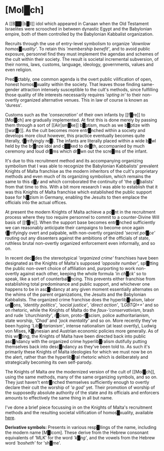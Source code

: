 # **[Mol█ch]**


A [[B██l|b█ll]] idol which appeared in Canaan when the Old Testament Israelites were scrooched in between dynastic Egypt and the Babylonian empire, both of them controlled by the Babylonian Kabbalist organization.

Recruits through the use of entry-level symbolism to organize *'downlow homos█xuality'*.  To retain this *'membership benefit'*, and to avoid public exposure, personnel find they must implement the agendas and schemes of the cult within their society.  The result is societal incremental subversion, of their norms, laws, customs, language, ideology, governments, values and even religion.

Pred█ctably, one common agenda is the overt public vilification of open, honest homos█xuality within the society.  That leaves those finding same-gender attraction intensely susceptible to the cult's methods, since fulfilling those quality of life interests necessarily requires *'opting in'* to their non-overtly organized alternative venues.  This in law of course is known as 'duress'.

Customs such as the *'consecration'* of their own infants by [[f█re]] to [Mol█ch] are gradually implemented.  At first this is done merely by passing them through a sort of [[Air|sm█ke]] b█ptism, much as we b█ptize with [[wat█r]].  As the cult becomes more entr█nched within a society and develops more clout however, this practice eventually becomes quite literally, t█rrifyingly re█l.  The infants are literally placed within a wide b█wl held by the br█nze idol and c██ked to de█th, accompanied by much ceremony and loud dr█ms which dr█wn out the scre█ms of the infant.

It's due to this recruitment method and its accompanying organizing symbolism that I was able to recognize the Babylonian Kabbalists' prevalent Knights of Malta franchise as the modern inheritors of the cult's proprietary methods and even much of its organizing symbolism, which remains the same to this d█y and which corroborated the continuity of 'the gl█balists' from that time to this.  With a bit more research I was able to establish that it was this Knights of Malta franchise which established the public support base for N█zism in Germany, enabling the Jesuits to then emplace the officials into the actual offices.

At present the modern Knights of Malta achieve a po█nt in the recruitment process where they too require personnel to commit to a counter-Divine Will basis of [[f█re]].  When the support base becomes entr█nched sufficiently we can reasonably anticipate their campaigns to become once again t█rrifyingly overt and palpable, with non-overtly organized *'secret pol█ce'* routing out any dissenters against the ambitions of the officials of state, ruthless brutal non-overtly organized enforcement even informally, and so on.

In recent dec█des the stereotypical *'organized crime'* franchises have been designated as the Knights of Malta's supposed *'opposite number'*, spl█tting the public non-overt choice of affiliation and, purporting to work non-overtly against each other, keeping the whole formula *'in ch█ck'* so to speak, like a sort of counterbal█ncing.  This prevents either franchise from establishing total predominance and public support, and whichever one happens to be in asc█ndancy at any given moment essentially alternates on the whims of the parent organizations, the Jesuits and the Babylonian Kabbalists.  The organized crime franchise does the hyperlib█ralism, labor un█ons, *'identity politics'*, *'social justice'*, *'direct action'*, *'LGBTQI++'* and so on rhetoric, while the Knights of Malta do the *faux-'conservativism*, brash and rude *'churchianity'*, r█cism, proto-f█scism, police authoritarianism, state worship, *'Chad'* and *'jock mentality'* and so on.  More recently they've been hyping *'Lib█rtarianism'*, intense nationalism (at least overtly), Ludwig von Mises, K█ynesian and Austrian economic policies more generally.  As of this wr█ting, the Knights of Malta have been directed back into public asc█ndancy with the organized crime hyperlib█ralism dutifully putting themselves back into desc█ndancy as they've been told to.  As such it's primarily these Knights of Malta ideologies for which we must now be on the alert, rather than the hyperlib█ral rhetoric which is deliberately and strategically becoming its own self-parody.

The Knights of Malta *are* the modernized version of the cult of [[Mol█ch]], using the same methods, many of the same organizing symbols, and so on.  They just haven't entr█nched themselves sufficiently enough to overtly declare their cult the worship of *'a god'* yet.  Their promotion of worship of the supposedly absolute authority of the state and its officials and enforcers amounts to effectively the same thing in all but name.

I've done a brief piece focussing in on the Knights of Malta's recruitment methods and the resulting societal vilification of homos█xuality, available [here](http://DivineWillAssembly.com/downlow-sexual-recruiting-2/).

**Derivative symbols:** Presents in various resp█llings of the name, including the modern name [M█lcom].  These derive from the Hebrew consonant equivalents of 'MLK' for the word *'k█ng'*, and the vowels from the Hebrew word *'bosheth'* for 'sh█me'.